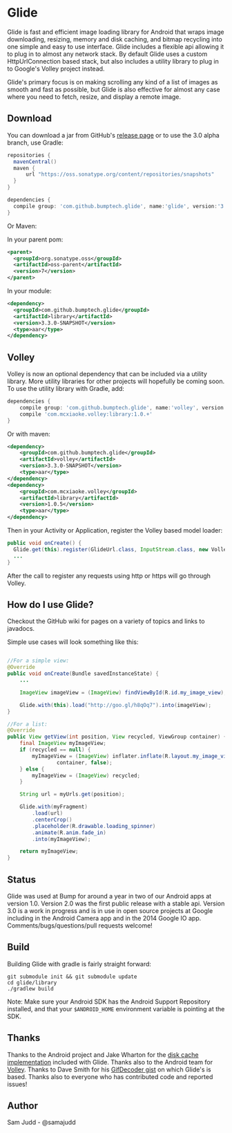 Glide
=====
Glide is fast and efficient image loading library for Android that wraps image downloading, resizing, memory and disk
caching, and bitmap recycling into one simple and easy to use interface. Glide includes a flexible api allowing it to
plug in to almost any network stack. By default Glide uses a custom HttpUrlConnection based stack, but also includes a
utility library to plug in to Google's Volley project instead.

Glide's primary focus is on making scrolling any kind of a list of images as smooth and fast as possible, but Glide is
also effective for almost any case where you need to fetch, resize, and display a remote image.

Download
--------
You can download a jar from GitHub's [release page](https://github.com/bumptech/glide/releases) or to use the 3.0 alpha
branch, use Gradle:

```groovy
repositories {
  mavenCentral()
  maven {
      url "https://oss.sonatype.org/content/repositories/snapshots"
  }
}

dependencies {
  compile group: 'com.github.bumptech.glide', name:'glide', version:'3.3.0-SNAPSHOT', changing: true
}
```

Or Maven:

In your parent pom:

```xml
<parent>
  <groupId>org.sonatype.oss</groupId>
  <artifactId>oss-parent</artifactId>
  <version>7</version>
</parent>
```

In your module:

```xml
<dependency>
  <groupId>com.github.bumptech.glide</groupId>
  <artifactId>library</artifactId>
  <version>3.3.0-SNAPSHOT</version>
  <type>aar</type>
</dependency>
```

Volley
-------
Volley is now an optional dependency that can be included via a utility library. More utility libraries for other
projects will hopefully be coming soon. To use the utility library with Gradle, add:

```groovy
dependencies {
    compile group: 'com.github.bumptech.glide', name:'volley', version:'3.3.0-SNAPSHOT', changing:true
    compile 'com.mcxiaoke.volley:library:1.0.+'
}
```

Or with maven:

```xml
<dependency>
    <groupId>com.github.bumptech.glide</groupId>
    <artifactId>volley</artifactId>
    <version>3.3.0-SNAPSHOT</version>
    <type>aar</type>
</dependency>
<dependency>
    <groupId>com.mcxiaoke.volley</groupId>
    <artifactId>library</artifactId>
    <version>1.0.5</version>
    <type>aar</type>
</dependency>
```

Then in your Activity or Application, register the Volley based model loader:
```java
public void onCreate() {
  Glide.get(this).register(GlideUrl.class, InputStream.class, new VolleyUrlLoader.Factory(yourRequestQueue));
  ...
}
```

After the call to register any requests using http or https will go through Volley.

How do I use Glide?
-------------------
Checkout the GitHub wiki for pages on a variety of topics and links to javadocs.

Simple use cases will look something like this:

```Java

//For a simple view:
@Override
public void onCreate(Bundle savedInstanceState) {
    ...

    ImageView imageView = (ImageView) findViewById(R.id.my_image_view);

    Glide.with(this).load("http://goo.gl/h8qOq7").into(imageView);
}

//For a list:
@Override
public View getView(int position, View recycled, ViewGroup container) {
    final ImageView myImageView;
    if (recycled == null) {
        myImageView = (ImageView) inflater.inflate(R.layout.my_image_view,
                container, false);
    } else {
        myImageView = (ImageView) recycled;
    }

    String url = myUrls.get(position);

    Glide.with(myFragment)
        .load(url)
        .centerCrop()
        .placeholder(R.drawable.loading_spinner)
        .animate(R.anim.fade_in)
        .into(myImageView);

    return myImageView;
}

```

Status
------
Glide was used at Bump for around a year in two of our Android apps at version 1.0. Version 2.0 was the first public release with a stable api. Version 3.0 is a work in progress and is in use in open source projects at Google including in the Android Camera app and in the 2014 Google IO app. Comments/bugs/questions/pull requests welcome!

Build
------
Building Glide with gradle is fairly straight forward:

```
git submodule init && git submodule update
cd glide/library
./gradlew build
```

Note: Make sure your Android SDK has the Android Support Repository installed, and that your `$ANDROID_HOME` environment variable is pointing at the SDK.

Thanks
------
Thanks to the Android project and Jake Wharton for the [disk cache implementation](https://github.com/JakeWharton/DiskLruCache) included with Glide. Thanks also to the Android team for [Volley](https://android.googlesource.com/platform/frameworks/volley/). Thanks to Dave Smith for his [GifDecoder gist](https://gist.github.com/devunwired/4479231) on which Glide's is based. Thanks also to everyone who has contributed code and reported issues!

Author
------
Sam Judd - @samajudd
